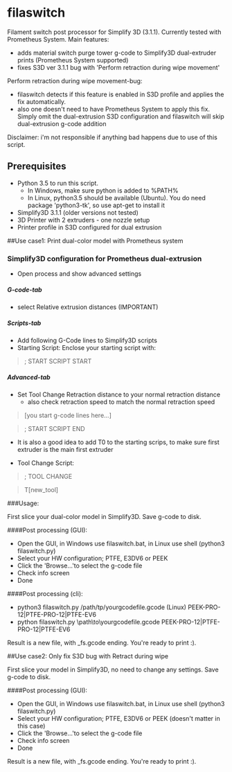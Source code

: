 filaswitch
==============================
Filament switch post processor for Simplify 3D (3.1.1).
Currently tested with Prometheus System.
Main features:
- adds material switch purge tower g-code to Simplify3D dual-extruder prints (Prometheus System supported)
- fixes S3D ver 3.1.1 bug with 'Perform retraction during wipe movement'

Perform retraction during wipe movement-bug:
- filaswitch detects if this feature is enabled in S3D profile and applies the fix automatically.
- also one doesn't need to have Prometheus System to apply this fix. Simply omit the dual-extrusion S3D configuration and filaswitch will skip 
 dual-extrusion g-code addition

Disclaimer: i'm not responsible if anything bad happens due to use of this script.

Prerequisites
-------------
* Python 3.5 to run this script.
    * In Windows, make sure python is added to %PATH%
    * In Linux, python3.5 should be available (Ubuntu). You do need package 'python3-tk', so use apt-get to install it
* Simplify3D 3.1.1 (older versions not tested)
* 3D Printer with 2 extruders - one nozzle setup
* Printer profile in S3D configured for dual extrusion

##Use case1:
Print dual-color model with Prometheus system

### Simplify3D configuration for Prometheus dual-extrusion

* Open process and show advanced settings
##### G-code-tab
* select Relative extrusion distances (IMPORTANT)
##### Scripts-tab 
* Add following G-Code lines to Simplify3D scripts
* Starting Script: Enclose your starting script with:
> ; START SCRIPT START
##### Advanced-tab
* Set Tool Change Retraction distance to your normal retraction distance
    * also check retraction speed to match the normal retraction speed

> [you start g-code lines here...]

> ; START SCRIPT END

* It is also a good idea to add T0 to the starting scrips, to make sure first extruder is the main first extruder

* Tool Change Script:
> ; TOOL CHANGE

> T[new_tool]

###Usage:

First slice your dual-color model in Simplify3D.
Save g-code to disk.

####Post processing (GUI):
* Open the GUI, in Windows use filaswitch.bat, in Linux use shell (python3 filaswitch.py)
* Select your HW configuration; PTFE, E3DV6 or PEEK
* Click the 'Browse...'to select the g-code file
* Check info screen
* Done

####Post processing (cli):
* python3 filaswitch.py /path/tp/yourgcodefile.gcode (Linux) PEEK-PRO-12|PTFE-PRO-12|PTFE-EV6
* python filaswitch.py \path\to\yourgcodefile.gcode PEEK-PRO-12|PTFE-PRO-12|PTFE-EV6

Result is a new file, with _fs.gcode ending. You're ready to print :).


##Use case2:
Only fix S3D bug with Retract during wipe

First slice your model in Simplify3D, no need to change any settings.
Save g-code to disk.

####Post processing (GUI):
* Open the GUI, in Windows use filaswitch.bat, in Linux use shell (python3 filaswitch.py)
* Select your HW configuration; PTFE, E3DV6 or PEEK (doesn't matter in this case)
* Click the 'Browse...'to select the g-code file
* Check info screen
* Done
 
Result is a new file, with _fs.gcode ending. You're ready to print :).